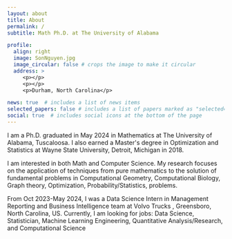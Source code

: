 ```yaml
---
layout: about
title: About
permalink: /
subtitle: Math Ph.D. at The University of Alabama

profile:
  align: right
  image: SonNguyen.jpg
  image_circular: false # crops the image to make it circular
  address: >
     <p></p>
     <p></p>
     <p>Durham, North Carolina</p>

news: true  # includes a list of news items
selected_papers: false # includes a list of papers marked as "selected={true}"
social: true  # includes social icons at the bottom of the page
---
```


I am a Ph.D. graduated in May 2024 in Mathematics at The University of Alabama, Tuscaloosa. I also earned a Master's degree in Optimization and Statistics at Wayne State University, Detroit, Michigan in 2018.

I am interested in both Math and Computer Science. My research focuses on the application of techniques from pure mathematics to the solution of fundamental problems in Computational Geometry, Computational Biology, Graph theory, Optimization, Probability/Statistics, problems.

From Oct 2023-May 2024, I was a Data Science Intern in Management Reporting and Business Intelligence team at Volvo Trucks , Greensboro, North Carolina, US. Currently, I am looking for jobs: Data Science, Statistician, Machine Learning Engineering, Quantitative Analysis/Research, and Computational Science
